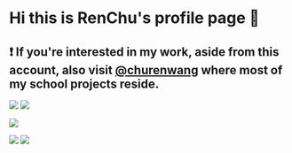 # Hi this is RenChu's profile page 👋

## ❗ If you're interested in my work, aside from this account, also visit [@churenwang](https://github.com/churenwang) where most of my school projects reside.

![](https://github-profile-summary-cards.vercel.app/api/cards/stats?username=rentruewang&theme=default)
![](https://github-profile-summary-cards.vercel.app/api/cards/productive-time?username=rentruewang&theme=default)

![](https://github-profile-summary-cards.vercel.app/api/cards/profile-details?username=rentruewang&theme=default)

![](https://github-profile-summary-cards.vercel.app/api/cards/repos-per-language?username=rentruewang&theme=default)
![](https://github-profile-summary-cards.vercel.app/api/cards/most-commit-language?username=rentruewang&theme=default)
